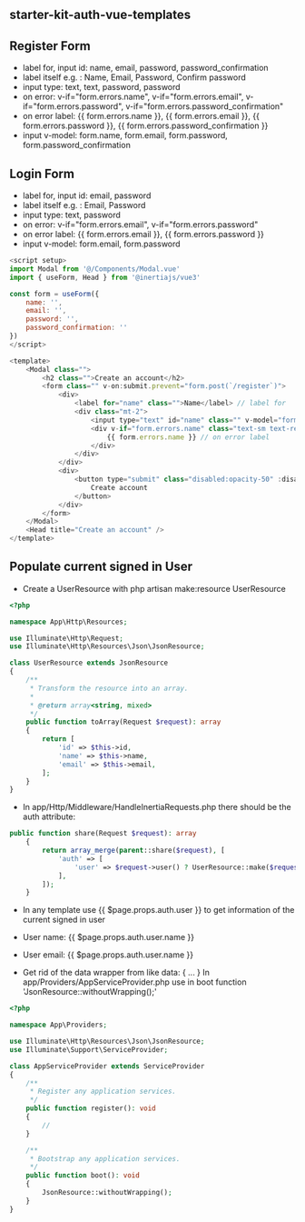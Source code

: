 ## starter-kit-auth-vue-templates

## Register Form
- label for, input id: name, email, password, password_confirmation
- label itself e.g. : Name, Email, Password, Confirm password
- input type: text, text, password, password
- on error: v-if="form.errors.name", v-if="form.errors.email", v-if="form.errors.password", v-if="form.errors.password_confirmation"
- on error label: {{ form.errors.name }}, {{ form.errors.email }}, {{ form.errors.password }}, {{ form.errors.password_confirmation }}
- input v-model: form.name, form.email, form.password, form.password_confirmation

## Login Form
- label for, input id: email, password
- label itself e.g. : Email, Password
- input type: text, password
- on error: v-if="form.errors.email", v-if="form.errors.password"
- on error label: {{ form.errors.email }}, {{ form.errors.password }}
- input v-model: form.email, form.password


```javascript
<script setup>
import Modal from '@/Components/Modal.vue'
import { useForm, Head } from '@inertiajs/vue3'

const form = useForm({
    name: '',
    email: '',
    password: '',
    password_confirmation: ''
})
</script>

<template>
    <Modal class="">
        <h2 class="">Create an account</h2>
        <form class="" v-on:submit.prevent="form.post(`/register`)">
            <div>
                <label for="name" class="">Name</label> // label for
                <div class="mt-2">
                    <input type="text" id="name" class="" v-model="form.name"> // input type, input id, input v-model
                    <div v-if="form.errors.name" class="text-sm text-red-500 mt-2"> // on error
                        {{ form.errors.name }} // on error label
                    </div>
                </div>
            </div>
            <div>
                <button type="submit" class="disabled:opacity-50" :disabled="form.processing">
                    Create account
                </button>
            </div>
        </form>
    </Modal>
    <Head title="Create an account" />
</template>
```

## Populate current signed in User

- Create a UserResource with php artisan make:resource UserResource
```php
<?php

namespace App\Http\Resources;

use Illuminate\Http\Request;
use Illuminate\Http\Resources\Json\JsonResource;

class UserResource extends JsonResource
{
    /**
     * Transform the resource into an array.
     *
     * @return array<string, mixed>
     */
    public function toArray(Request $request): array
    {
        return [
            'id' => $this->id,
            'name' => $this->name,
            'email' => $this->email,
        ];
    }
}
```


- In app/Http/Middleware/HandleInertiaRequests.php there should be the auth attribute:

```php
public function share(Request $request): array
    {
        return array_merge(parent::share($request), [
            'auth' => [
                'user' => $request->user() ? UserResource::make($request->user()) : null
            ],
        ]);
    }
```

- In any template use {{ $page.props.auth.user }} to get information of the current signed in user
- User name: {{ $page.props.auth.user.name }}
- User email: {{ $page.props.auth.user.name }}


- Get rid of the data wrapper from like data: { ... } In app/Providers/AppServiceProvider.php use in boot function 'JsonResource::withoutWrapping();'
```php
<?php

namespace App\Providers;

use Illuminate\Http\Resources\Json\JsonResource;
use Illuminate\Support\ServiceProvider;

class AppServiceProvider extends ServiceProvider
{
    /**
     * Register any application services.
     */
    public function register(): void
    {
        //
    }

    /**
     * Bootstrap any application services.
     */
    public function boot(): void
    {
        JsonResource::withoutWrapping();
    }
}

```

  
